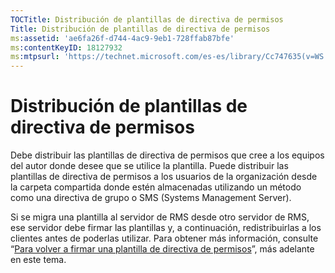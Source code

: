 ```yaml
---
TOCTitle: Distribución de plantillas de directiva de permisos
Title: Distribución de plantillas de directiva de permisos
ms:assetid: 'ae6fa26f-d744-4ac9-9eb1-728ffab87bfe'
ms:contentKeyID: 18127932
ms:mtpsurl: 'https://technet.microsoft.com/es-es/library/Cc747635(v=WS.10)'
---
```


Distribución de plantillas de directiva de permisos
===================================================

Debe distribuir las plantillas de directiva de permisos que cree a los equipos del autor donde desee que se utilice la plantilla. Puede distribuir las plantillas de directiva de permisos a los usuarios de la organización desde la carpeta compartida donde estén almacenadas utilizando un método como una directiva de grupo o SMS (Systems Management Server).

Si se migra una plantilla al servidor de RMS desde otro servidor de RMS, ese servidor debe firmar las plantillas y, a continuación, redistribuirlas a los clientes antes de poderlas utilizar. Para obtener más información, consulte “[Para volver a firmar una plantilla de directiva de permisos](https://technet.microsoft.com/bf705953-1df6-46b2-9d34-66410e3b25d1)”, más adelante en este tema.
